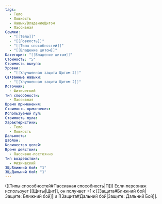 ```yaml
---
tags:
  - Тело
  - Ловкость
  - Навык/ВладениеЩитом
  - Пассивная
Ссылки:
  - "[[Тело]]"
  - "[[Ловкость]]"
  - "[[Типы способностей]]"
  - "[[Владение щитом]]"
Категория: "[[Владение щитом]]"
Стоимость: "5"
Стоимость выкупа: 
Уровни:
  - "[[Улучшенная защита Щитом 2]]"
Связанные навыки:
  - "[[Улучшенная защита Щитом 2]]"
Источник:
  - Физический
Тип способности:
  - Пассивная
Время применения: 
Стоимость применения: 
Используемый пул: 
Стоимость пула: 
Характеристики:
  - Тело
  - Ловкость
Дальность: 
Шаблон: 
Количество целей: 
Время действия:
  - Пассивно-постоянно
Тип воздействия:
  - Физический
ЗЩ.Ближний бой: "1"
ЗЩ.Дальний бой: "1"
---
```

([[Типы способностей#Пассивная способность|П]]) Если персонаж использует [[Щиты|Щит]], он получает +1 к [[Защита#Ближний бой|Защите: Ближний бой]] и [[Защита#Дальний бой|Защите: Дальний Бой]].

